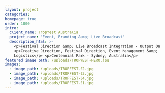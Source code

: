 ```yaml
---
layout: project
categories:
homepage: true
order: 1000
intro:
  client_name: Tropfest Australia
  project_name: "Event, Branding &amp; Live Broadcast"
  description_html: >-
    <p>Festival Direction &amp; Live Broadcast Integration - Output On Sbs2</p>
    <p>Creative Direction, Festival Direction, Event Management &amp;
    Logistics</p> <p>Centennial Park - Sydney, Australia</p>
featured_image_path: /uploads/TROPFEST-HERO.jpg
images:
  - image_path: /uploads/TROPFEST-02.jpg
  - image_path: /uploads/TROPFEST-03.jpg
  - image_path: /uploads/TROPFEST-04.jpg
  - image_path: /uploads/TROPFEST-01.jpg
---
```

